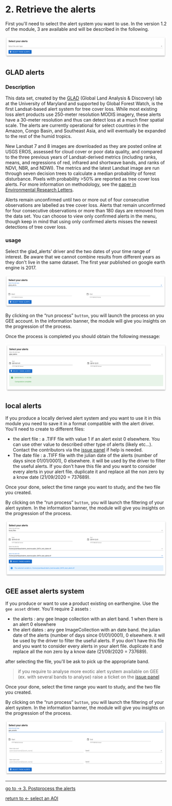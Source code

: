 # 2. Retrieve the alerts

First you'll need to select the alert system you want to use. In the version 1.2 of the module, 3 are available and will be described in the following.

![retrieve alerts](./img/alert_driver.png) 

## GLAD alerts

### Description

This data set, created by the [GLAD](http://glad.geog.umd.edu/) (Global Land Analysis & Discovery) lab at the University of Maryland and supported by Global Forest Watch, is the first Landsat-based alert system for tree cover loss. While most existing loss alert products use 250-meter resolution MODIS imagery, these alerts have a 30-meter resolution and thus can detect loss at a much finer spatial scale. The alerts are currently operational for select countries in the Amazon, Congo Basin, and Southeast Asia, and will eventually be expanded to the rest of the humid tropics.

New Landsat 7 and 8 images are downloaded as they are posted online at USGS EROS, assessed for cloud cover or poor data quality, and compared to the three previous years of Landsat-derived metrics (including ranks, means, and regressions of red, infrared and shortwave bands, and ranks of NDVI, NBR, and NDWI). The metrics and the latest Landsat image are run through seven decision trees to calculate a median probability of forest disturbance. Pixels with probability >50% are reported as tree cover loss alerts. For more information on methodology, see the [paper in Environmental Research Letters](http://iopscience.iop.org/article/10.1088/1748-9326/11/3/034008).

Alerts remain unconfirmed until two or more out of four consecutive observations are labelled as tree cover loss. Alerts that remain unconfirmed for four consecutive observations or more than 180 days are removed from the data set. You can choose to view only confirmed alerts in the menu, though keep in mind that using only confirmed alerts misses the newest detections of tree cover loss.

### usage

Select the glad_alerts’ driver and the two dates of your time range of interest. Be aware that we cannot combine results from different years as they don't live in the same dataset. The first year published on google earth engine is 2017.

![retrieve alerts](./img/glad_driver.png)

By clicking on the “run process” `button`, you will launch the process on you GEE account. In the information banner, the module will give you insights on the progression of the process. 

Once the process is completed you should obtain the following message:

![retrieve alerts](./img/glad_driver_done.png) 

## local alerts

If you produce a locally derived alert system and you want to use it in this module you need to save it in a format compatible with the alert driver. You'll need to create to different files: 
- the alert file : a .TIFF file with value 1 if an alert exist 0 elsewhere. You can use other value to described other type of alerts (likely etc...). Contact the contributors via the [issue panel](https://github.com/12rambau/alert_module/issues/new/choose) if help is needed.
- The date file : a .TIFF file with the julian date of the alerts (number of days since 01/01/0001), 0 elsewhere. it will be used by the driver to filter the useful alerts. If you don't have this file and you want to consider every alerts in your alert file. duplicate it and replace all the non zero by a know date (21/09/2020 = 737689). 

Once your done, select the time range you want to study, and the two file you created.

By clicking on the “run process” `button`, you will launch the filtering of your alert system. In the information banner, the module will give you insights on the progression of the process.

![retrieve alerts](./img/local_driver.png) 

## GEE asset alerts system

If you produce or want to use a product existing on earthengine. Use the `gee asset` driver. 
You'll require 2 assets :
- the alerts : any gee Image collection with an alert band. 1 when there is an alert 0 elsewhere 
- the alert dates : any gee ImageCollection with an date band. the julian date of the alerts (number of days since 01/01/0001), 0 elsewhere. it will be used by the driver to filter the useful alerts. If you don't have this file and you want to consider every alerts in your alert file. duplicate it and replace all the non zero by a know date (21/09/2020 = 737689). 

after selecting the file, you'll be ask to pick up the appropriate band.

> if you require to analyse more exotic alert system available on GEE (ex. with several bands to analyse) raise a ticket on the [issue panel](https://github.com/12rambau/alert_module/issues/new/choose)

Once your done, select the time range you want to study, and the two file you created.

By clicking on the “run process” `button`, you will launch the filtering of your alert system. In the information banner, the module will give you insights on the progression of the process.

![retrieve alerts](./img/gee_driver.png)

---
[ go to  &rarr; 3. Postprocess the alerts](./postprocess_alerts.md)  

[return to &larr; select an AOI](./select_aoi.md)
